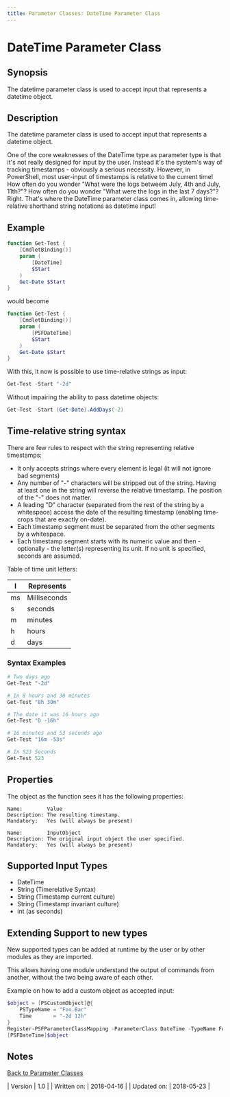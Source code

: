 ```yaml
---
title: Parameter Classes: DateTime Parameter Class
---
```

# DateTime Parameter Class
## Synopsis

The datetime parameter class is used to accept input that represents a datetime object.

## Description

The datetime parameter class is used to accept input that represents a datetime object.

One of the core weaknesses of the DateTime type as parameter type is that it's not really designed for input by the user.
Instead it's the system's way of tracking timestamps - obviously a serious necessity.
However, in PowerShell, most user-input of timestamps is relative to the current time!
How often do you wonder "What were the logs betweem July, 4th and July, 11th?"?
How often do you wonder "What were the logs in the last 7 days?"?
Right.
That's where the DateTime parameter class comes in, allowing time-relative shorthand string notations as datetime input!

## Example

```powershell
function Get-Test {
    [CmdletBinding()]
    param (
        [DateTime]
        $Start
    )
    Get-Date $Start
}
```
would become
```powershell
function Get-Test {
    [CmdletBinding()]
    param (
        [PSFDateTime]
        $Start
    )
    Get-Date $Start
}
```
With this, it now is possible to use time-relative strings as input:
```powershell
Get-Test -Start "-2d"
```
Without impairing the ability to pass datetime objects:
```powershell
Get-Test -Start (Get-Date).AddDays(-2)
```

## Time-relative string syntax

There are few rules to respect with the string representing relative timestamps:

 - It only accepts strings where every element is legal (it will not ignore bad segments)
 - Any number of "-" characters will be stripped out of the string. Having at least one in the string will reverse the relative timestamp. The position of the "-" does not matter.
 - A leading "D" character (separated from the rest of the string by a whitespace) access the date of the resulting timestamp (enabling time-crops that are exactly on-date).
 - Each timestamp segment must be separated from the other segments by a whitespace.
 - Each timestamp segment starts with its numeric value and then - optionally - the letter(s) representing its unit. If no unit is specified, seconds are assumed.

Table of time unit letters:

| l | Represents |
| --- | --- |
| ms | Milliseconds |
| s | seconds |
| m | minutes |
| h | hours |
| d | days |

### Syntax Examples

```powershell
# Two days ago
Get-Test "-2d"

# In 8 hours and 30 minutes
Get-Test "8h 30m"

# The date it was 16 hours ago
Get-Test "D -16h"

# 16 minutes and 53 seconds ago
Get-Test "16m -53s"

# In 523 Seconds
Get-Test 523
```

## Properties

The object as the function sees it has the following properties:

```
Name:        Value
Description: The resulting timestamp.
Mandatory:   Yes (will always be present)
```
```
Name:        InputObject
Description: The original input object the user specified.
Mandatory:   Yes (will always be present)
```

## Supported Input Types

 - DateTime
 - String (Timerelative Syntax)
 - String (Timestamp current culture)
 - String (Timestamp invariant culture)
 - int (as seconds)

## Extending Support to new types

New supported types can be added at runtime by the user or by other modules as they are imported.

This allows having one module understand the output of commands from another, without the two being aware of each other.

Example on how to add a custom object as accepted input:

```powershell
$object = [PSCustomObject]@{
    PSTypeName = "Foo.Bar"
    Time       = "-2d 12h"
}
Register-PSFParameterClassMapping -ParameterClass DateTime -TypeName Foo.Bar -Properties Time
[PSFDateTime]$object
```

## Notes
[Back to Parameter Classes](http://psframework.org/documentation/documents/psframework/parameter-classes.html)

| Version | 1.0 |
| Written on: | 2018-04-16 |
| Updated on: | 2018-05-23 |